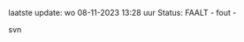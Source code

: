 laatste update: 
wo 08-11-2023 13:28   uur 
Status: FAALT - fout - 
<div class="service R">svn</div>